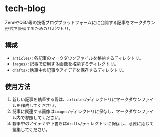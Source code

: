 # tech-blog

ZennやQiita等の技術ブログプラットフォームにに公開する記事をマークダウン形式で管理するためのリポジトリ。

## 構成

- `articles/`: 各記事のマークダウンファイルを格納するディレクトリ。
- `images/`: 記事で使用する画像を格納するディレクトリ。
- `drafts/`: 執筆中の記事やアイデアを保存するディレクトリ。

## 使用方法

1. 新しい記事を執筆する際は、`articles/`ディレクトリにマークダウンファイルを作成してください。
2. 記事に関連する画像は`images/`ディレクトリに保存し、マークダウンファイル内で参照してください。
3. 執筆中のアイデアや下書きは`drafts/`ディレクトリに保存し、必要に応じて編集してください。

